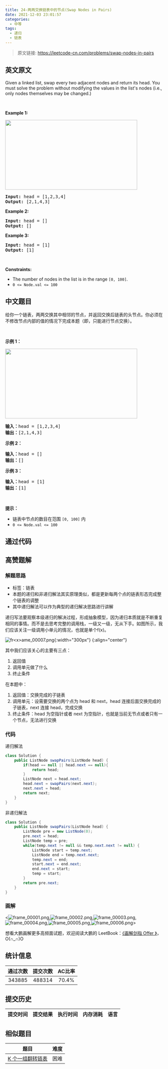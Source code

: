 ```yaml
---
title: 24-两两交换链表中的节点(Swap Nodes in Pairs)
date: 2021-12-03 23:01:57
categories:
  - 中等
tags:
  - 递归
  - 链表
---
```


> 原文链接: https://leetcode-cn.com/problems/swap-nodes-in-pairs


## 英文原文
<div><p>Given a&nbsp;linked list, swap every two adjacent nodes and return its head. You must solve the problem without&nbsp;modifying the values in the list&#39;s nodes (i.e., only nodes themselves may be changed.)</p>

<p>&nbsp;</p>
<p><strong>Example 1:</strong></p>
<img alt="" src="https://assets.leetcode.com/uploads/2020/10/03/swap_ex1.jpg" style="width: 422px; height: 222px;" />
<pre>
<strong>Input:</strong> head = [1,2,3,4]
<strong>Output:</strong> [2,1,4,3]
</pre>

<p><strong>Example 2:</strong></p>

<pre>
<strong>Input:</strong> head = []
<strong>Output:</strong> []
</pre>

<p><strong>Example 3:</strong></p>

<pre>
<strong>Input:</strong> head = [1]
<strong>Output:</strong> [1]
</pre>

<p>&nbsp;</p>
<p><strong>Constraints:</strong></p>

<ul>
	<li>The number of nodes in the&nbsp;list&nbsp;is in the range <code>[0, 100]</code>.</li>
	<li><code>0 &lt;= Node.val &lt;= 100</code></li>
</ul>
</div>

## 中文题目
<div><p>给你一个链表，两两交换其中相邻的节点，并返回交换后链表的头节点。你必须在不修改节点内部的值的情况下完成本题（即，只能进行节点交换）。</p>

<p>&nbsp;</p>

<p><strong>示例 1：</strong></p>
<img alt="" src="https://assets.leetcode.com/uploads/2020/10/03/swap_ex1.jpg" style="width: 422px; height: 222px;" />
<pre>
<strong>输入：</strong>head = [1,2,3,4]
<strong>输出：</strong>[2,1,4,3]
</pre>

<p><strong>示例 2：</strong></p>

<pre>
<strong>输入：</strong>head = []
<strong>输出：</strong>[]
</pre>

<p><strong>示例 3：</strong></p>

<pre>
<strong>输入：</strong>head = [1]
<strong>输出：</strong>[1]
</pre>

<p>&nbsp;</p>

<p><strong>提示：</strong></p>

<ul>
	<li>链表中节点的数目在范围 <code>[0, 100]</code> 内</li>
	<li><code>0 &lt;= Node.val &lt;= 100</code></li>
</ul>
</div>

## 通过代码
<RecoDemo>
</RecoDemo>


## 高赞题解
### 解题思路

- 标签：链表
- 本题的递归和非递归解法其实原理类似，都是更新每两个点的链表形态完成整个链表的调整
- 其中递归解法可以作为典型的递归解决思路进行讲解

递归写法要观察本级递归的解决过程，形成抽象模型，因为递归本质就是不断重复相同的事情。而不是去思考完整的调用栈，一级又一级，无从下手。如图所示，我们应该关注一级调用小单元的情况，也就是单个f(x)。

![fr&lt;x&gt;ame_00007.png](../images/swap-nodes-in-pairs-0.png){:width="300px"}
{:align="center"}


其中我们应该关心的主要有三点：

1. 返回值
2. 调用单元做了什么
3. 终止条件

在本题中：

1. 返回值：交换完成的子链表
2. 调用单元：设需要交换的两个点为 head 和 next，head 连接后面交换完成的子链表，next 连接 head，完成交换
3. 终止条件：head 为空指针或者 next 为空指针，也就是当前无节点或者只有一个节点，无法进行交换


### 代码

递归解法

```java
class Solution {
    public ListNode swapPairs(ListNode head) {
        if(head == null || head.next == null){
            return head;
        }
        ListNode next = head.next;
        head.next = swapPairs(next.next);
        next.next = head;
        return next;
    }
}
```

非递归解法

```java
class Solution {
    public ListNode swapPairs(ListNode head) {
        ListNode pre = new ListNode(0);
        pre.next = head;
        ListNode temp = pre;
        while(temp.next != null && temp.next.next != null) {
            ListNode start = temp.next;
            ListNode end = temp.next.next;
            temp.next = end;
            start.next = end.next;
            end.next = start;
            temp = start;
        }
        return pre.next;
    }
}
```

### 画解

<![frame_00001.png](../images/swap-nodes-in-pairs-1.png),![frame_00002.png](../images/swap-nodes-in-pairs-2.png),![frame_00003.png](../images/swap-nodes-in-pairs-3.png),![frame_00004.png](../images/swap-nodes-in-pairs-4.png),![frame_00005.png](../images/swap-nodes-in-pairs-5.png),![frame_00006.png](../images/swap-nodes-in-pairs-6.png)>

想看大鹏画解更多高频面试题，欢迎阅读大鹏的 LeetBook：[《画解剑指 Offer 》](https://leetcode-cn.com/leetbook/detail/illustrate-lcof/)，O(∩_∩)O

## 统计信息
| 通过次数 | 提交次数 | AC比率 |
| :------: | :------: | :------: |
|    343885    |    488314    |   70.4%   |

## 提交历史
| 提交时间 | 提交结果 | 执行时间 |  内存消耗  | 语言 |
| :------: | :------: | :------: | :--------: | :--------: |


## 相似题目
|                             题目                             | 难度 |
| :----------------------------------------------------------: | :---------: |
| [K 个一组翻转链表](https://leetcode-cn.com/problems/reverse-nodes-in-k-group/) | 困难|
